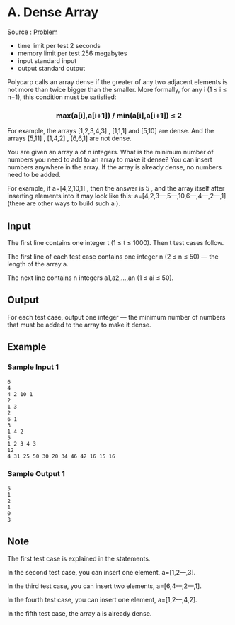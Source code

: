 # A. Dense Array

Source : [Problem](https://codeforces.com/problemset/problem/1490/A)

- time limit per test 2 seconds
- memory limit per test 256 megabytes
- input standard input
- output standard output

Polycarp calls an array dense if the greater of any two adjacent elements is not more than twice bigger than the smaller. More formally, for any i (1 ≤ i ≤ n−1), this condition must be satisfied:

<h3 align="center">max(a[i],a[i+1]) / min(a[i],a[i+1]) ≤ 2</h3>

For example, the arrays [1,2,3,4,3]
, [1,1,1]
and [5,10]
are dense. And the arrays [5,11]
, [1,4,2]
, [6,6,1]
are not dense.

You are given an array a
of n
integers. What is the minimum number of numbers you need to add to an array to make it dense? You can insert numbers anywhere in the array. If the array is already dense, no numbers need to be added.

For example, if a=[4,2,10,1]
, then the answer is 5
, and the array itself after inserting elements into it may look like this: a=[4,2,3––,5––,10,6––,4––,2––,1]
(there are other ways to build such a
).

## Input

The first line contains one integer t
(1 ≤ t ≤ 1000). Then t
test cases follow.

The first line of each test case contains one integer n (2 ≤ n ≤ 50) — the length of the array a.

The next line contains n
integers a1,a2,…,an (1 ≤ ai ≤ 50).

## Output

For each test case, output one integer — the minimum number of numbers that must be added to the array to make it dense.

## Example

### Sample Input 1

    6
    4
    4 2 10 1
    2
    1 3
    2
    6 1
    3
    1 4 2
    5
    1 2 3 4 3
    12
    4 31 25 50 30 20 34 46 42 16 15 16

### Sample Output 1

    5
    1
    2
    1
    0
    3

## Note

The first test case is explained in the statements.

In the second test case, you can insert one element, a=[1,2––,3].

In the third test case, you can insert two elements, a=[6,4––,2––,1].

In the fourth test case, you can insert one element, a=[1,2––,4,2].

In the fifth test case, the array a
is already dense.
